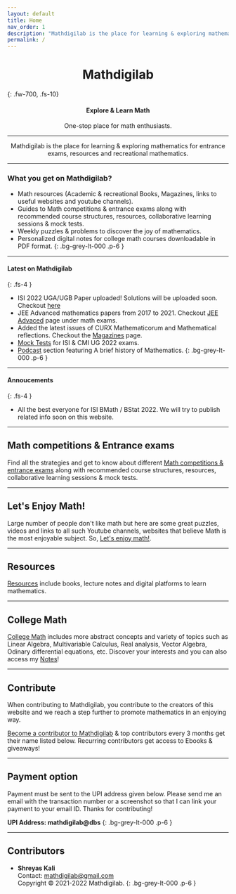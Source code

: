 ```yaml
---
layout: default
title: Home
nav_order: 1
description: "Mathdigilab is the place for learning & exploring mathematics for entrance exams, resources and recreational mathematics. This is the one-stop place for math enthusiasts."
permalink: /
---
```

 <!---<p align="center">
  <img src="/assets/images/mathdigilab.svg.png" width="100">
 </p>--->
 <!---<p align="center">
  <img src="/assets/images/Mathdigilab-logo.svg" alt="Mathdigilab"  width="max-width" />
 </p>--->
<h1 align="center"><strong> Mathdigilab </strong></h1>
{: .fw-700, .fs-10}

<h4 align="center">Explore & Learn Math</h4>
<p align="center">One-stop place for math enthusiasts.</p>

---

<p align="center">Mathdigilab is the place for learning & exploring mathematics for entrance exams, resources and recreational mathematics.</p>

---

### What you get on <b>Mathdigilab</b>?

- Math resources (Academic & recreational Books, Magazines, links to useful websites and youtube channels).
- Guides to Math competitions & entrance exams along with recommended course structures, resources, collaborative learning sessions & mock tests.
- Weekly puzzles & problems to discover the joy of mathematics.
- Personalized digital notes for college math courses downloadable in PDF format.
{: .bg-grey-lt-000 .p-6 }

---

#### Latest on <b>Mathdigilab</b>
{: .fs-4 }

- ISI 2022 UGA/UGB Paper uploaded! Solutions will be uploaded soon. Checkout [here](https://mathdigilab.github.io/docs/math-exams/isi) 
- JEE Advanced mathematics papers from 2017 to 2021. Checkout [JEE Advaced](https://mathdigilab.github.io/docs/math-exams/jeeadv) page under math exams.
- Added the latest issues of CURX Mathematicorum and Mathematical reflections. Checkout the [Magazines](https://mathdigilab.github.io/docs/resources/magazines) page.
- [Mock Tests](https://mathdigilab.github.io/docs/math-exams/cmi/mocktests/2021) for ISI & CMI UG 2022 exams.
- [Podcast](https://mathdigilab.github.io/docs/resources/podcasts) section featuring A brief history of Mathematics.
{: .bg-grey-lt-000 .p-6 }

---

#### Annoucements
{: .fs-4 }

- All the best everyone for ISI BMath / BStat 2022. We will try to publish related info soon on this website.

---

## Math competitions & Entrance exams
Find all the strategies and get to know about different [Math competitions & entrance exams](https://mathdigilab.github.io/docs/math-exams) along with recommended course structures, resources, collaborative learning sessions & mock tests.

---

## Let's Enjoy Math!
Large number of people don't like math but here are some great puzzles, videos and links to all such Youtube channels, websites that believe Math is the most enjoyable subject. So, [Let's enjoy math!](https://mathdigilab.github.io/docs/lets-enjoy-math).

---

## Resources
[Resources](https://mathdigilab.github.io/docs/resources) include books, lecture notes and digital platforms to learn mathematics.

---

## College Math
[College Math](https://mathdigilab.github.io/docs/college-math) includes more abstract concepts and variety of topics such as Linear Algebra, Multivariable Calculus, Real analysis, Vector Algebra, Odinary differential equations, etc. Discover your interests and you can also access my [Notes](https://mathdigilab.github.io/docs/higher-mathematics/notes)!

---

## Contribute

When contributing to Mathdigilab, you contribute to the creators of this website and we reach a step further to promote mathematics in an enjoying way.

[Become a contributor to Mathdigilab](https://mathdigilab.github.io/docs/contribute) & top contributors every 3 months get their name listed below. Recurring contributors get access to Ebooks & giveaways!

---

## Payment option
Payment must be sent to the UPI address given below. Please send me an email with the transaction number or a screenshot so that I can link your payment to your email ID. Thanks for contributing!

**UPI Address: mathdigilab@dbs**
{: .bg-grey-lt-000 .p-6 }

---

## Contributors

- **Shreyas Kali** <br>
Contact: mathdigilab@gmail.com <br> Copyright &copy; 2021-2022 Mathdigilab.
{: .bg-grey-lt-000 .p-6 }
